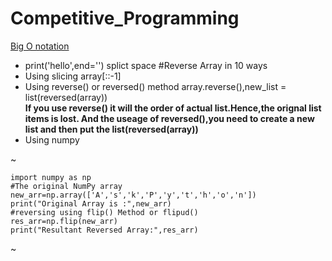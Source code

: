 # Competitive_Programming
[Big O notation](https://www.youtube.com/watch?v=__vX2sjlpXU)
* print('hello',end='') splict space
#Reverse Array in 10 ways
 * Using slicing array[::-1]
 * Using reverse() or reversed() method array.reverse(),new_list = list(reversed(array))<br>
   <b> If you use reverse() it will the order of actual list.Hence,the orignal list items is lost.
     And the useage of reversed(),you need to create a new list and then put the list(reversed(array))
   </b>
  * Using numpy<br>
  
~
    
    
    
    import numpy as np
    #The original NumPy array
    new_arr=np.array(['A','s','k','P','y','t','h','o','n'])
    print("Original Array is :",new_arr)
    #reversing using flip() Method or flipud()
    res_arr=np.flip(new_arr)
    print("Resultant Reversed Array:",res_arr)
~
